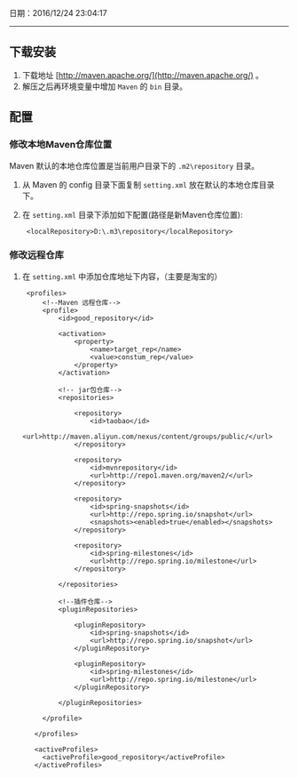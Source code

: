 
日期：2016/12/24 23:04:17
  
*************************

## 下载安装
1. 下载地址  [http://maven.apache.org/](http://maven.apache.org/) 。
2. 解压之后再环境变量中增加 `Maven` 的 `bin` 目录。

## 配置

### 修改本地Maven仓库位置

Maven 默认的本地仓库位置是当前用户目录下的 `.m2\repository` 目录。  

1. 从 Maven 的 config 目录下面复制 `setting.xml` 放在默认的本地仓库目录下。
2. 在 `setting.xml` 目录下添加如下配置(路径是新Maven仓库位置):

		<localRepository>D:\.m3\repository</localRepository>


  
### 修改远程仓库

1. 在 `setting.xml` 中添加仓库地址下内容，（主要是淘宝的）

		<profiles>
			<!--Maven 远程仓库-->
			<profile>
				<id>good_repository</id>
		
				<activation>
					<property>
						<name>target_rep</name>
						<value>constum_rep</value>
					</property>
				</activation>

				<!-- jar包仓库-->
				<repositories>
				
					<repository>
						<id>taobao</id>
						<url>http://maven.aliyun.com/nexus/content/groups/public/</url>
					</repository>
		
					<repository>
						<id>mvnrepository</id>
						<url>http://repo1.maven.org/maven2/</url>
					</repository>
		
					<repository>
						<id>spring-snapshots</id>
						<url>http://repo.spring.io/snapshot</url>
						<snapshots><enabled>true</enabled></snapshots>
					</repository>
		
					<repository>
						<id>spring-milestones</id>
						<url>http://repo.spring.io/milestone</url>
					</repository>
		
				</repositories>
		
				<!--插件仓库-->
				<pluginRepositories>
		
					<pluginRepository>
						<id>spring-snapshots</id>
						<url>http://repo.spring.io/snapshot</url>
					</pluginRepository>
		
					<pluginRepository>
						<id>spring-milestones</id>
						<url>http://repo.spring.io/milestone</url>
					</pluginRepository>
		
				</pluginRepositories>
			  
		    </profile>
			
		  </profiles>

		  <activeProfiles>
		    <activeProfile>good_repository</activeProfile>
		  </activeProfiles>



	